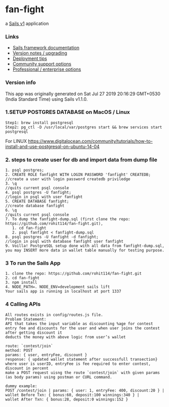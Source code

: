 # fan-fight

a [Sails v1](https://sailsjs.com) application


### Links

+ [Sails framework documentation](https://sailsjs.com/get-started)
+ [Version notes / upgrading](https://sailsjs.com/documentation/upgrading)
+ [Deployment tips](https://sailsjs.com/documentation/concepts/deployment)
+ [Community support options](https://sailsjs.com/support)
+ [Professional / enterprise options](https://sailsjs.com/enterprise)


### Version info

This app was originally generated on Sat Jul 27 2019 20:16:29 GMT+0530 (India Standard Time) using Sails v1.1.0.

<!-- Internally, Sails used [`sails-generate@1.16.4`](https://github.com/balderdashy/sails-generate/tree/v1.16.4/lib/core-generators/new). -->



<!--
Note:  Generators are usually run using the globally-installed `sails` CLI (command-line interface).  This CLI version is _environment-specific_ rather than app-specific, thus over time, as a project's dependencies are upgraded or the project is worked on by different developers on different computers using different versions of Node.js, the Sails dependency in its package.json file may differ from the globally-installed Sails CLI release it was originally generated with.  (Be sure to always check out the relevant [upgrading guides](https://sailsjs.com/upgrading) before upgrading the version of Sails used by your app.  If you're stuck, [get help here](https://sailsjs.com/support).)
-->
### 1.SETUP POSTGRES DATABASE on MacOS / Linux

    Step1: brew install postgresql
    Step2: pg_ctl -D /usr/local/var/postgres start && brew services start postgresql

For LINUX https://www.digitalocean.com/community/tutorials/how-to-install-and-use-postgresql-on-ubuntu-14-04 

### 2. steps to create user for db and import data from dump file
    1. psql postgres;
    2. CREATE ROLE fanfight WITH LOGIN PASSWORD 'fanfight' CREATEDB;  //create a user with login password createdb priviledge
    3. \q                                                             //quits current psql console
    4. psql postgres -U fanfight;                                     //login in psql with user fanfight
    5. CREATE DATABASE fanfight;                                      //create database fanfight
    6. \q                                                             //quits current psql console
    7. To dump the fanfight-dump.sql (first clone the repo: https://github.com/rohit114/fan-fight.git),
       1. cd fan-fight
       2. psql fanfight < fanfight-dump.sql
    8. psql postgres -U fanfight -d fanfight;                         //login in psql with database fanfight user fanfight
    9. Voilla! PostgreSQL setup done with all data from fanfight-dump.sql, you may INSERT more data in wallet table manually for testing purpose.

### 3 To run the Sails App
    1. clone the repo: https://github.com/rohit114/fan-fight.git
    2. cd fan-fight
    3. npm install
    4. NODE_PATH=. NODE_ENV=development sails lift
    Your sails app is running in localhost at port 1337

### 4 Calling APIs
    All routes exists in config/routes.js file.
    Problem Statement:
    API that takes the input variable as discounting %age for contest
    entry fee and discounts for the user and when user joins the contest after getting discount it
    deducts the money with above logic from user’s wallet

    route: `contest/join`
    method: POST
    params: { user, entryFee, discount }
    response: { updated wallet statement after successfull transection}
    where user is userID, entryFee is fee required to enter contest, discount in percent
    make a POST request uisng the route `contest/join` with given params (as body params) using postman or CURL command.

    dummy example:
    POST /contest/join | params: { user: 1, entryFee: 400, discount:20 } | wallet Before Txn: { bonus:60, deposit:100 winnings:340 } |
    wallet After Txn: { bonus:28, deposit:0 winnings:152 }



